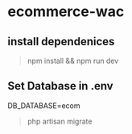# ecommerce-wac

## install dependenices

> npm install && npm run dev

## Set Database in .env

DB_DATABASE=ecom

> php artisan migrate
